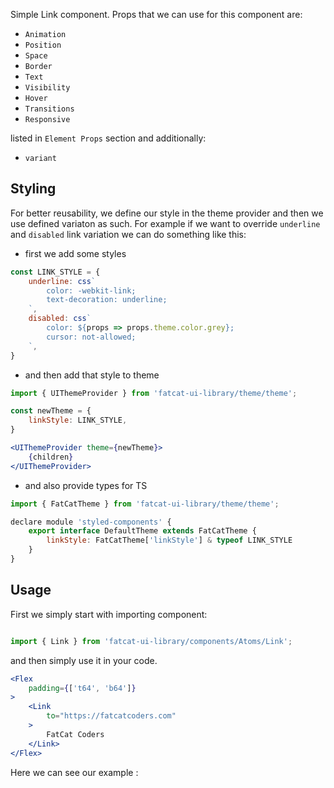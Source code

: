 Simple Link component. Props that we can use for this component are:

- `Animation`
- `Position`
- `Space`
- `Border`
- `Text`
- `Visibility`
- `Hover`
- `Transitions`
- `Responsive`

listed in `Element Props` section and additionally:

- `variant`

## 	Styling

For better reusability, we define our style in the theme provider and then we use defined variaton as such. For example if we want to override `underline` and `disabled` link variation we can do something like this:

- first we add some styles

```jsx
const LINK_STYLE = {
	underline: css`
		color: -webkit-link;
		text-decoration: underline;
	`,
	disabled: css`
		color: ${props => props.theme.color.grey};
		cursor: not-allowed;
	`,
}
```
- and then add that style to theme

```jsx
import { UIThemeProvider } from 'fatcat-ui-library/theme/theme';

const newTheme = {
	linkStyle: LINK_STYLE,
}

<UIThemeProvider theme={newTheme}>
	{children}
</UIThemeProvider>
```

- and also provide types for TS

```jsx
import { FatCatTheme } from 'fatcat-ui-library/theme/theme';

declare module 'styled-components' {
	export interface DefaultTheme extends FatCatTheme {
		linkStyle: FatCatTheme['linkStyle'] & typeof LINK_STYLE
	}
}
```

## Usage 

First we simply start with importing component:

```jsx

import { Link } from 'fatcat-ui-library/components/Atoms/Link';

```

and then simply use it in your code.

```jsx
<Flex
	padding={['t64', 'b64']}
>
	<Link
		to="https://fatcatcoders.com"
	>
		FatCat Coders
	</Link>
</Flex>
```

Here we can see our example	:
